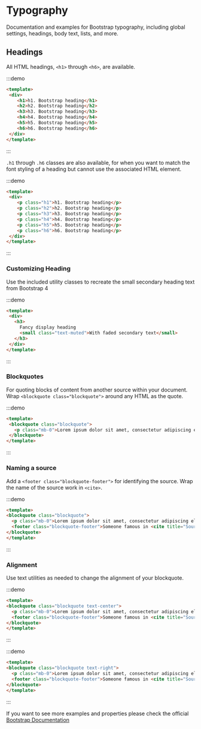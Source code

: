 # Typography

Documentation and examples for Bootstrap typography, including global settings, headings, body text, lists, and more.

## Headings

All HTML headings, `<h1>` through `<h6>`, are available.

:::demo
```html
<template>
 <div>
    <h1>h1. Bootstrap heading</h1>
    <h2>h2. Bootstrap heading</h2>
    <h3>h3. Bootstrap heading</h3>
    <h4>h4. Bootstrap heading</h4>
    <h5>h5. Bootstrap heading</h5>
    <h6>h6. Bootstrap heading</h6>
 </div>
</template>
```
:::

`.h1` through `.h6` classes are also available, for when you want to match the font styling of a heading but cannot use the associated HTML element.

:::demo
```html
<template>
 <div>
    <p class="h1">h1. Bootstrap heading</p>
    <p class="h2">h2. Bootstrap heading</p>
    <p class="h3">h3. Bootstrap heading</p>
    <p class="h4">h4. Bootstrap heading</p>
    <p class="h5">h5. Bootstrap heading</p>
    <p class="h6">h6. Bootstrap heading</p>
 </div>
</template>
```
:::

### Customizing Heading

Use the included utility classes to recreate the small secondary heading text from Bootstrap 4

:::demo
```html
<template>
 <div>
   <h3>
     Fancy display heading
     <small class="text-muted">With faded secondary text</small>
   </h3>
 </div>
</template>
```
:::

### Blockquotes

For quoting blocks of content from another source within your document. Wrap `<blockquote class="blockquote">` around any HTML as the quote.

:::demo
```html
<template>
 <blockquote class="blockquote">
   <p class="mb-0">Lorem ipsum dolor sit amet, consectetur adipiscing elit. Integer posuere erat a ante.</p>
 </blockquote>
</template>
```
:::

### Naming a source

Add a `<footer class="blockquote-footer">` for identifying the source. Wrap the name of the source work in `<cite>`.

:::demo
```html
<template>
<blockquote class="blockquote">
  <p class="mb-0">Lorem ipsum dolor sit amet, consectetur adipiscing elit. Integer posuere erat a ante.</p>
  <footer class="blockquote-footer">Someone famous in <cite title="Source Title">Source Title</cite></footer>
</blockquote>
</template>
```
:::

### Alignment

Use text utilities as needed to change the alignment of your blockquote.

:::demo
```html
<template>
<blockquote class="blockquote text-center">
  <p class="mb-0">Lorem ipsum dolor sit amet, consectetur adipiscing elit. Integer posuere erat a ante.</p>
  <footer class="blockquote-footer">Someone famous in <cite title="Source Title">Source Title</cite></footer>
</blockquote>
</template>
```
:::

:::demo
```html
<template>
<blockquote class="blockquote text-right">
  <p class="mb-0">Lorem ipsum dolor sit amet, consectetur adipiscing elit. Integer posuere erat a ante.</p>
  <footer class="blockquote-footer">Someone famous in <cite title="Source Title">Source Title</cite></footer>
</blockquote>
</template>
```
:::

<p>If you want to see more examples and properties please check the official <a href="https://getbootstrap.com/docs/4.0/content/typography/">Bootstrap Documentation</a></p>
